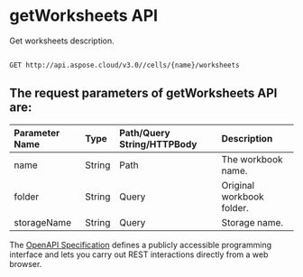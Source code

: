 # **getWorksheets API**

Get worksheets description. 

```bash

GET http://api.aspose.cloud/v3.0//cells/{name}/worksheets

```

## The request parameters of **getWorksheets** API are: 

| Parameter Name | Type | Path/Query String/HTTPBody | Description | 
| :- | :- | :- |:- | 
|name|String|Path|The workbook name.|
|folder|String|Query|Original workbook folder.|
|storageName|String|Query|Storage name.|


The [OpenAPI Specification](https://reference.aspose.cloud/cells/#/WorksheetsController/GetWorksheets) defines a publicly accessible programming interface and lets you carry out REST interactions directly from a web browser.
